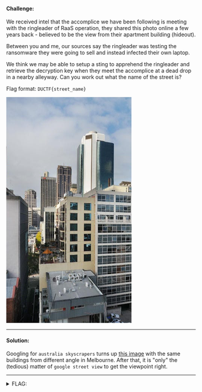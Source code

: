 #### Challenge:

We received intel that the accomplice we have been following is meeting with the ringleader of RaaS operation, they shared this photo online a few years back - believed to be the view from their apartment building (hideout).

Between you and me, our sources say the ringleader was testing the ransomware they were going to sell and instead infected their own laptop.

We think we may be able to setup a sting to apprehend the ringleader and retrieve the decryption key when they meet the accomplice at a dead drop in a nearby alleyway. Can you work out what the name of the street is?

Flag format: `DUCTF{street_name}`

![image.png](./image.png ":ignore")

---

#### Solution:

Googling for `australia skyscrapers` turns up [this image](https://www.alamy.com/the-panoramic-view-of-melbourne-downtown-skyscrapers-victoria-australia-image224295034.html) with the same buildings from different angle in Melbourne. After that, it is "only" the (tedious) matter of `google street view` to get the viewpoint right.

---

<details><summary>FLAG:</summary>

```
DUCTF{McLean_Alley}
```

</details>
<br/>
